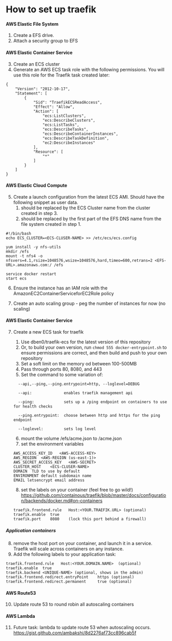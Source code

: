 # How to set up traefik

#### AWS Elastic File System
1. Create a EFS drive.
2. Attach a security group to EFS 

#### AWS Elastic Container Service
3. Create an ECS cluster
4. Generate an AWS ECS task role with the following permissions. You will use this role for the Traefik task created later:
```
{
    "Version": "2012-10-17",
    "Statement": [
        {
            "Sid": "TraefikECSReadAccess",
            "Effect": "Allow",
            "Action": [
                "ecs:ListClusters",
                "ecs:DescribeClusters",
                "ecs:ListTasks",
                "ecs:DescribeTasks",
                "ecs:DescribeContainerInstances",
                "ecs:DescribeTaskDefinition",
                "ec2:DescribeInstances"
            ],
            "Resource": [
                "*"
            ]
        }
    ]
}

```

#### AWS Elastic Cloud Compute
5. Create a launch configuration from the latest ECS AMI. Should have the following snippet as user data.
   1. <ECS-CLUSER-NAME> should be replaced by the ECS Cluster name from the cluster created in step 3.
   2. <EFS-URL> should be replaced by the first part of the EFS DNS name from the file system created in step 1.

```
#!/bin/bash
echo ECS_CLUSTER=<ECS-CLUSER-NAME> >> /etc/ecs/ecs.config

yum install -y nfs-utils
mkdir /efs
mount -t nfs4 -o nfsvers=4.1,rsize=1048576,wsize=1048576,hard,timeo=600,retrans=2 <EFS-URL>.amazonaws.com:/ /efs

service docker restart
start ecs
```
6. Ensure the instance has an IAM role with the AmazonEC2ContainerServiceforEC2Role policy

7. Create an auto scaling group - peg the number of instances for now (no scaling) 

#### AWS Elastic Container Service
7. Create a new ECS task for traefik
   1. Use dben0/traefik-ecs for the latest version of this repository
   2. Or, to build your own version, run `chmod 555 docker-entrypoint.sh` to ensure permissions are correct, and then build and push to your own repository
   3. Set a soft limit on the memory od between 100-500MB
   4. Pass through ports 80, 8080, and 443
   5. Set the command to some variation of:
    ```
      --api,--ping,--ping.entrypoint=http, --loglevel=DEBUG
    ```
    `  --api:              enables traefik management api`
    
    `  --ping:             sets up a /ping endpoint on containers to use for health checks`
    
    `  --ping.entrypoint:  choose between http and https for the ping endpoint`
    
    `  --loglevel:         sets log level`

   6. mount the volume /efs/acme.json to /acme.json
   7. set the environment variables
    ```
    AWS_ACCESS_KEY_ID	<AWS-ACCESS-KEY>
    AWS_REGION	<AWS-REGION (us-east-1)>
    AWS_SECRET_ACCESS_KEY	<AWS-SECRET>
    CLUSTER_HOST	<ECS-CLUSER-NAME>
    DOMAIN	TLD to use by default
    ENVIRONMENT	default subdomain name
    EMAIL letsencrypt email address
    ```
   8. set the labels on your container (feel free to go wild!) 
       https://github.com/containous/traefik/blob/master/docs/configuration/backends/docker.md#on-containers
    ```
    traefik.frontend.rule	Host:<YOUR.TRAEFIK.URL> (optional)
    traefik.enable	true
    traefik.port	8080    (lock this port behind a firewall)
    ```

##### Application containers

8. remove the host port on your container, and launch it in a service. Traefik will scale across containers on any instance.
9. Add the following labels to your application task:

```
traefik.frontend.rule	Host:<YOUR.DOMAIN.NAME>  (optional)
traefik.enable	true
traefik.backend	<UNIQUE-NAME> (optional, shows in the admin)
traefik.frontend.redirect.entryPoint    https (optional)
traefik.frontend.redirect.permanent     true (optional)
```
  

#### AWS Route53
10. Update route 53 to round robin all autoscaling containers
 
#### AWS Lambda
11. Future task: lambda to update route 53 when autoscaling occurs. 
https://gist.github.com/ambakshi/8d2276af73cc896cab5f
